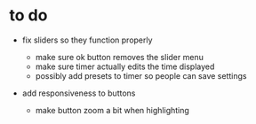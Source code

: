 # to do

- fix sliders so they function properly
    - make sure ok button removes the slider menu
    - make sure timer actually edits the time displayed
    - possibly add presets to timer so people can save settings

- add responsiveness to buttons
    - make button zoom a bit when highlighting 

